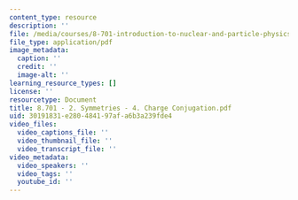 ```yaml
---
content_type: resource
description: ''
file: /media/courses/8-701-introduction-to-nuclear-and-particle-physics-fall-2020/8701-2-symmetries-4-charge-conjugation.pdf
file_type: application/pdf
image_metadata:
  caption: ''
  credit: ''
  image-alt: ''
learning_resource_types: []
license: ''
resourcetype: Document
title: 8.701 - 2. Symmetries - 4. Charge Conjugation.pdf
uid: 30191831-e280-4841-97af-a6b3a239fde4
video_files:
  video_captions_file: ''
  video_thumbnail_file: ''
  video_transcript_file: ''
video_metadata:
  video_speakers: ''
  video_tags: ''
  youtube_id: ''
---
```

